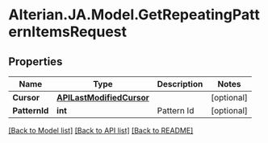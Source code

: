 # Alterian.JA.Model.GetRepeatingPatternItemsRequest

## Properties

Name | Type | Description | Notes
------------ | ------------- | ------------- | -------------
**Cursor** | [**APILastModifiedCursor**](APILastModifiedCursor.md) |  | [optional] 
**PatternId** | **int** | Pattern Id | [optional] 

[[Back to Model list]](../README.md#documentation-for-models) [[Back to API list]](../README.md#documentation-for-api-endpoints) [[Back to README]](../README.md)

